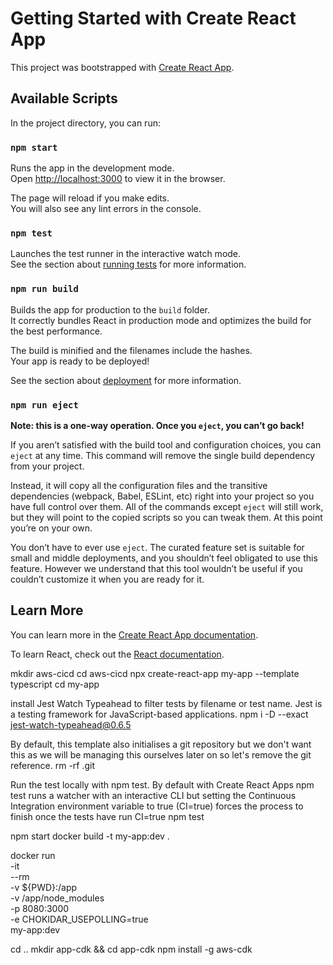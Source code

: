# Getting Started with Create React App

This project was bootstrapped with [Create React App](https://github.com/facebook/create-react-app).

## Available Scripts

In the project directory, you can run:

### `npm start`

Runs the app in the development mode.\
Open [http://localhost:3000](http://localhost:3000) to view it in the browser.

The page will reload if you make edits.\
You will also see any lint errors in the console.

### `npm test`

Launches the test runner in the interactive watch mode.\
See the section about [running tests](https://facebook.github.io/create-react-app/docs/running-tests) for more information.

### `npm run build`

Builds the app for production to the `build` folder.\
It correctly bundles React in production mode and optimizes the build for the best performance.

The build is minified and the filenames include the hashes.\
Your app is ready to be deployed!

See the section about [deployment](https://facebook.github.io/create-react-app/docs/deployment) for more information.

### `npm run eject`

**Note: this is a one-way operation. Once you `eject`, you can’t go back!**

If you aren’t satisfied with the build tool and configuration choices, you can `eject` at any time. This command will remove the single build dependency from your project.

Instead, it will copy all the configuration files and the transitive dependencies (webpack, Babel, ESLint, etc) right into your project so you have full control over them. All of the commands except `eject` will still work, but they will point to the copied scripts so you can tweak them. At this point you’re on your own.

You don’t have to ever use `eject`. The curated feature set is suitable for small and middle deployments, and you shouldn’t feel obligated to use this feature. However we understand that this tool wouldn’t be useful if you couldn’t customize it when you are ready for it.

## Learn More

You can learn more in the [Create React App documentation](https://facebook.github.io/create-react-app/docs/getting-started).

To learn React, check out the [React documentation](https://reactjs.org/).


mkdir aws-cicd
cd aws-cicd
npx create-react-app my-app --template typescript
cd my-app

install Jest Watch Typeahead to filter tests by filename or test name. Jest is a testing framework for JavaScript-based applications.
npm i -D --exact jest-watch-typeahead@0.6.5

By default, this template also initialises a git repository but we don't want this as we will be managing this ourselves later on so let's remove the git reference.
rm -rf .git

Run the test locally with npm test. By default with Create React Apps npm test runs a watcher with an interactive CLI  but setting the Continuous Integration environment variable to true (CI=true) forces the process to finish once the tests have run
CI=true npm test

npm start
docker build -t my-app:dev .

docker run \
-it \
--rm \
-v ${PWD}:/app \
-v /app/node_modules \
-p 8080:3000 \
-e CHOKIDAR_USEPOLLING=true \
my-app:dev

cd ..
mkdir app-cdk && cd app-cdk
npm install -g aws-cdk

